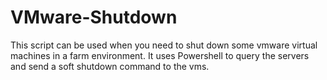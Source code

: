 # VMware-Shutdown
This script can be used when you need to shut down some vmware virtual machines in a farm environment. It uses Powershell to query the servers and send a soft shutdown command to the vms. 
